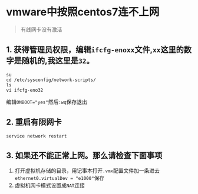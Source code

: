 # vmware中按照centos7连不上网

> 有线网卡没有激活

## 1. 获得管理员权限，编辑`ifcfg-enoxx`文件,`xx`这里的数字是随机的,我这里是`32`。
```
su
cd /etc/sysconfig/network-scripts/
ls 
vi ifcfg-eno32
```
编辑`ONBOOT="yes"`然后`:wq`保存退出
## 2. 重启有限网卡
`service network restart`

## 3. 如果还不能正常上网。那么请检查下面事项
1. 打开虚拟机存储的目录，用记事本打开`.vmx`配置文件加一条进去`ethernet0.virtualDev = "e1000"`保存
2. 虚拟机网卡模式设置成`NAT`连接